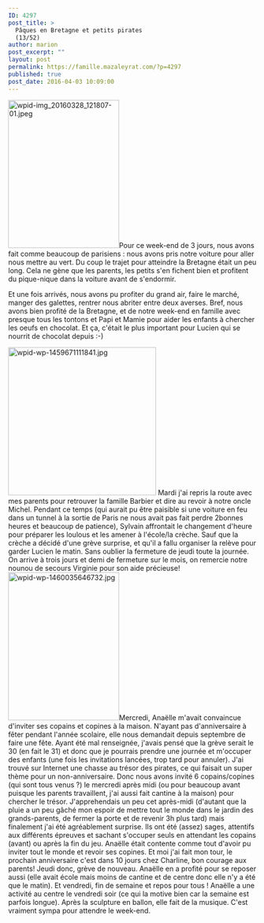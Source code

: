 ```yaml
---
ID: 4297
post_title: >
  Pâques en Bretagne et petits pirates
  (13/52)
author: marion
post_excerpt: ""
layout: post
permalink: https://famille.mazaleyrat.com/?p=4297
published: true
post_date: 2016-04-03 10:09:00
---
```

<a href="http://famille.mazaleyrat.com/wordpress/wp-content/uploads/2016/04/wpid-img_20160328_121807-01.jpeg"><img class="alignleft size-medium wp-image-4299" src="http://famille.mazaleyrat.com/wordpress/wp-content/uploads/2016/04/wpid-img_20160328_121807-01-225x300.jpeg" alt="wpid-img_20160328_121807-01.jpeg" width="225" height="300" /></a>Pour ce week-end de 3 jours, nous avons fait comme beaucoup de parisiens : nous avons pris notre voiture pour aller nous mettre au vert. Du coup le trajet pour atteindre la Bretagne était un peu long. Cela ne gène que les parents, les petits s'en fichent bien et profitent du pique-nique dans la voiture avant de s'endormir.

Et une fois arrivés, nous avons pu profiter du grand air, faire le marché, manger des galettes, rentrer nous abriter entre deux averses. Bref, nous avons bien profité de la Bretagne, et de notre week-end en famille avec presque tous les tontons et Papi et Mamie pour aider les enfants à chercher les oeufs en chocolat. Et ça, c'était le plus important pour Lucien qui se nourrit de chocolat depuis :-)

<a href="http://famille.mazaleyrat.com/wordpress/wp-content/uploads/2016/04/wpid-wp-1459671111841.jpg"><img class="aligncenter size-medium wp-image-4300" src="http://famille.mazaleyrat.com/wordpress/wp-content/uploads/2016/04/wpid-wp-1459671111841-300x300.jpg" alt="wpid-wp-1459671111841.jpg" width="300" height="300" /></a>
Mardi j'ai repris la route avec mes parents pour retrouver la famille Barbier et dire au revoir à notre oncle Michel. Pendant ce temps (qui aurait pu être paisible si une voiture en feu dans un tunnel à la sortie de Paris ne nous avait pas fait perdre 2bonnes heures et beaucoup de patience), Sylvain affrontait le changement d'heure pour préparer les loulous et les amener à l'école/la crèche. Sauf que la crèche a décidé d'une grève surprise, et qu'il a fallu organiser la relève pour garder Lucien le matin. Sans oublier la fermeture de jeudi toute la journée. On arrive à trois jours et demi de fermeture sur le mois, on remercie notre nounou de secours Virginie pour son aide précieuse!
<a href="http://famille.mazaleyrat.com/wordpress/wp-content/uploads/2016/04/wpid-wp-1460035646732.jpg"><img class="alignright size-medium wp-image-4306" src="http://famille.mazaleyrat.com/wordpress/wp-content/uploads/2016/04/wpid-wp-1460035646732-225x300.jpg" alt="wpid-wp-1460035646732.jpg" width="225" height="300" /></a>Mercredi, Anaëlle m'avait convaincue d'inviter ses copains et copines à la maison. N'ayant pas d'anniversaire à fêter pendant l'année scolaire, elle nous demandait depuis septembre de faire une fête. Ayant été mal renseignée, j'avais pensé que la grève serait le 30 (en fait le 31) et donc que je pourrais prendre une journée et m'occuper des enfants (une fois les invitations lancées, trop tard pour annuler). J'ai trouvé sur Internet une chasse au trésor des pirates, ce qui faisait un super thème pour un non-anniversaire. Donc nous avons invité 6 copains/copines (qui sont tous venus ?) le mercredi après midi (ou pour beaucoup avant puisque les parents travaillent, j'ai aussi fait cantine à la maison) pour chercher le trésor. J'apprehendais un peu cet après-midi (d'autant que la pluie a un peu gâché mon espoir de mettre tout le monde dans le jardin des grands-parents, de fermer la porte et de revenir 3h plus tard) mais finalement j'ai été agréablement surprise. Ils ont été (assez) sages, attentifs aux différents épreuves et sachant s'occuper seuls en attendant les copains (avant) ou après la fin du jeu. Anaëlle était contente comme tout d'avoir pu inviter tout le monde et revoir ses copines. Et moi j'ai fait mon tour, le prochain anniversaire c'est dans 10 jours chez Charline, bon courage aux parents!
Jeudi donc, grève de nouveau. Anaëlle en a profité pour se reposer aussi (elle avait école mais moins de cantine et de centre donc elle n'y a été que le matin).
Et vendredi, fin de semaine et repos pour tous ! Anaëlle a une activité au centre le vendredi soir (ce qui la motive bien car la semaine est parfois longue). Après la sculpture en ballon, elle fait de la musique. C'est vraiment sympa pour attendre le week-end.